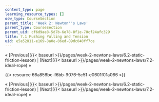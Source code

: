 ```yaml
---
content_type: page
learning_resource_types: []
ocw_type: CourseSection
parent_title: 'Week 2: Newton''s Laws'
parent_type: CourseSection
parent_uid: cf6d9ae8-5d7b-6e78-8f1e-70cf24afc329
title: 7.1 Pushing Pulling and Tension
uid: e5a52811-e169-8a0e-86ed-89dc040ff7ce
---
```


« [Previous]({{< baseurl >}}/pages/week-2-newtons-laws/6.2-static-friction-lesson) | [Next]({{< baseurl >}}/pages/week-2-newtons-laws/7.2-ideal-rope) »

{{< resource 66a856bc-f6bb-9076-5c51-e0601f01a066 >}}

« [Previous]({{< baseurl >}}/pages/week-2-newtons-laws/6.2-static-friction-lesson) | [Next]({{< baseurl >}}/pages/week-2-newtons-laws/7.2-ideal-rope) »